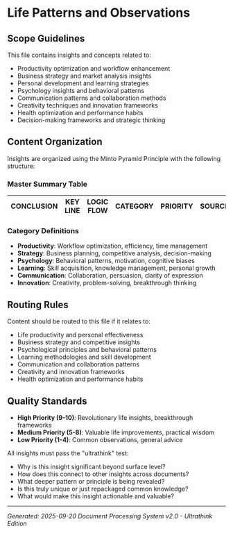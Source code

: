 # Life Patterns and Observations

## Scope Guidelines
This file contains insights and concepts related to:
- Productivity optimization and workflow enhancement
- Business strategy and market analysis insights
- Personal development and learning strategies
- Psychology insights and behavioral patterns
- Communication patterns and collaboration methods
- Creativity techniques and innovation frameworks
- Health optimization and performance habits
- Decision-making frameworks and strategic thinking

## Content Organization
Insights are organized using the Minto Pyramid Principle with the following structure:

### Master Summary Table
| CONCLUSION | KEY LINE | LOGIC FLOW | CATEGORY | PRIORITY | SOURCE |
|------------|----------|------------|----------|----------|--------|

### Category Definitions
- **Productivity**: Workflow optimization, efficiency, time management
- **Strategy**: Business planning, competitive analysis, decision-making
- **Psychology**: Behavioral patterns, motivation, cognitive biases
- **Learning**: Skill acquisition, knowledge management, personal growth
- **Communication**: Collaboration, persuasion, clarity of expression
- **Innovation**: Creativity, problem-solving, breakthrough thinking

## Routing Rules
Content should be routed to this file if it relates to:
- Life productivity and personal effectiveness
- Business strategy and competitive insights
- Psychological principles and behavioral patterns
- Learning methodologies and skill development
- Communication and collaboration patterns
- Creativity and innovation frameworks
- Health optimization and performance habits

## Quality Standards
- **High Priority (9-10)**: Revolutionary life insights, breakthrough frameworks
- **Medium Priority (5-8)**: Valuable life improvements, practical wisdom
- **Low Priority (1-4)**: Common observations, general advice

All insights must pass the "ultrathink" test:
- Why is this insight significant beyond surface level?
- How does this connect to other insights across documents?
- What deeper pattern or principle is being revealed?
- Is this truly unique or just repackaged common knowledge?
- What would make this insight actionable and valuable?

---
*Generated: 2025-09-20*
*Document Processing System v2.0 - Ultrathink Edition*